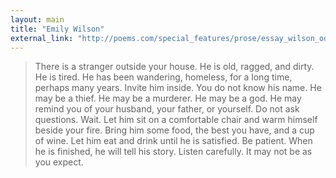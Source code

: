 ```yaml
---
layout: main
title: "Emily Wilson"
external_link: "http://poems.com/special_features/prose/essay_wilson_odyssey.php"
---
```

> There is a stranger outside your house. He is old, ragged, and dirty. He is tired. He has been wandering, homeless, for a long time, perhaps many years. Invite him inside. You do not know his name. He may be a thief. He may be a murderer. He may be a god. He may remind you of your husband, your father, or yourself. Do not ask questions. Wait. Let him sit on a comfortable chair and warm himself beside your fire. Bring him some food, the best you have, and a cup of wine. Let him eat and drink until he is satisfied. Be patient. When he is finished, he will tell his story. Listen carefully. It may not be as you expect.
